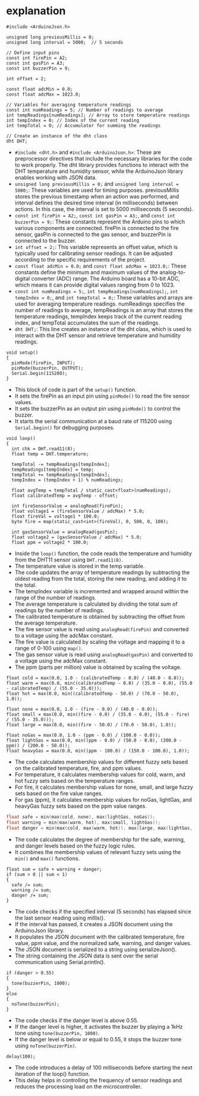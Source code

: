 # explanation 

```#include <dht.h>
#include <ArduinoJson.h>

unsigned long previousMillis = 0;
unsigned long interval = 5000;  // 5 seconds

// Define input pins
const int firePin = A2;
const int gasPin = A3;
const int buzzerPin = 9;

int offset = 2;

const float adcMin = 0.0;
const float adcMax = 1023.0;

// Variables for averaging temperature readings
const int numReadings = 5; // Number of readings to average
int tempReadings[numReadings]; // Array to store temperature readings
int tempIndex = 0; // Index of the current reading
int tempTotal = 0; // Accumulator for summing the readings

// Create an instance of the dht class
dht DHT;
```

- `#include <dht.h>` and `#include <ArduinoJson.h>`: These are preprocessor directives that include the necessary libraries for the code to work properly. The dht library provides functions to interact with the DHT temperature and humidity sensor, while the ArduinoJson library enables working with JSON data.
- `unsigned long previousMillis = 0;` and `unsigned long interval = 5000;`: These variables are used for timing purposes. previousMillis stores the previous timestamp when an action was performed, and interval defines the desired time interval (in milliseconds) between actions. In this case, the interval is set to 5000 milliseconds (5 seconds).
- `const int firePin = A2;`, `const int gasPin = A3;`, and `const int buzzerPin = 9;`: These constants represent the Arduino pins to which various components are connected. firePin is connected to the fire sensor, gasPin is connected to the gas sensor, and buzzerPin is connected to the buzzer.
- `int offset = 2;`: This variable represents an offset value, which is typically used for calibrating sensor readings. It can be adjusted according to the specific requirements of the project.
- `const float adcMin = 0.0;` and `const float adcMax = 1023.0;`: These constants define the minimum and maximum values of the analog-to-digital converter (ADC) range. The Arduino board has a 10-bit ADC, which means it can provide digital values ranging from 0 to 1023.
- `const int numReadings = 5;`, `int tempReadings[numReadings];`, `int tempIndex = 0;`, and `int tempTotal = 0;`: These variables and arrays are used for averaging temperature readings. numReadings specifies the number of readings to average, tempReadings is an array that stores the temperature readings, tempIndex keeps track of the current reading index, and tempTotal accumulates the sum of the readings.
- `dht DHT;`: This line creates an instance of the dht class, which is used to interact with the DHT sensor and retrieve temperature and humidity readings.

```
void setup()
{
  pinMode(firePin, INPUT);
  pinMode(buzzerPin, OUTPUT);
  Serial.begin(115200);
}
```

- This block of code is part of the `setup()` function.
- It sets the firePin as an input pin using `pinMode()` to read the fire sensor values.
- It sets the buzzerPin as an output pin using `pinMode()` to control the buzzer.
- It starts the serial communication at a baud rate of 115200 using `Serial.begin()` for debugging purposes.

```
void loop()
{
  int chk = DHT.read11(8);
  float temp = DHT.temperature;

  tempTotal -= tempReadings[tempIndex];
  tempReadings[tempIndex] = temp;
  tempTotal += tempReadings[tempIndex];
  tempIndex = (tempIndex + 1) % numReadings;

  float avgTemp = tempTotal / static_cast<float>(numReadings);
  float calibratedTemp = avgTemp - offset;

  int fireSensorValue = analogRead(firePin);
  float voltage1 = (fireSensorValue / adcMax) * 5.0;
  float fireVal = voltage1 * 100.0;
  byte fire = map(static_cast<int>(fireVal), 0, 500, 0, 100);

  int gasSensorValue = analogRead(gasPin);
  float voltage2 = (gasSensorValue / adcMax) * 5.0;
  float ppm = voltage2 * 100.0;
```

- Inside the `loop()` function, the code reads the temperature and humidity from the DHT11 sensor using `DHT.read11(8)`.
- The temperature value is stored in the temp variable.
- The code updates the array of temperature readings by subtracting the oldest reading from the total, storing the new reading, and adding it to the total.
- The tempIndex variable is incremented and wrapped around within the range of the number of readings.
- The average temperature is calculated by dividing the total sum of readings by the number of readings.
- The calibrated temperature is obtained by subtracting the offset from the average temperature.
- The fire sensor value is read using `analogRead(firePin)` and converted to a voltage using the adcMax constant.
- The fire value is calculated by scaling the voltage and mapping it to a range of 0-100 using `map()`.
- The gas sensor value is read using `analogRead(gasPin)` and converted to a voltage using the adcMax constant.
- The ppm (parts per million) value is obtained by scaling the voltage.

```
float cold = max(0.0, 1.0 - (calibratedTemp - 0.0) / (40.0 - 0.0));
float warm = max(0.0, min((calibratedTemp - 0.0) / (35.0 - 0.0), (55.0 - calibratedTemp) / (55.0 - 35.0)));
float hot = max(0.0, min((calibratedTemp - 50.0) / (70.0 - 50.0), 1.0));

float none = max(0.0, 1.0 - (fire - 0.0) / (40.0 - 0.0));
float small = max(0.0, min((fire - 0.0) / (35.0 - 0.0), (55.0 - fire) / (55.0 - 35.0)));
float large = max(0.0, min((fire - 50.0) / (70.0 - 50.0), 1.0));

float noGas = max(0.0, 1.0 - (ppm - 0.0) / (100.0 - 0.0));
float lightGas = max(0.0, min((ppm - 0.0) / (50.0 - 0.0), (200.0 - ppm)) / (200.0 - 50.0));
float heavyGas = max(0.0, min((ppm - 100.0) / (150.0 - 100.0), 1.0));
```

- The code calculates membership values for different fuzzy sets based on the calibrated temperature, fire, and ppm values.
- For temperature, it calculates membership values for cold, warm, and hot fuzzy sets based on the temperature ranges.
- For fire, it calculates membership values for none, small, and large fuzzy sets based on the fire value ranges.
- For gas (ppm), it calculates membership values for noGas, lightGas, and heavyGas fuzzy sets based on the ppm value ranges.

```cpp
float safe = min(max(cold, none), max(lightGas, noGas));
float warning = min(max(warm, hot), max(small, lightGas));
float danger = min(max(cold, max(warm, hot)), max(large, max(lightGas, heavyGas)));
```

- The code calculates the degree of membership for the safe, warning, and danger levels based on the fuzzy logic rules.
- It combines the membership values of relevant fuzzy sets using the `min()` and `max()` functions.

```
float sum = safe + warning + danger;
if (sum > 0 || sum < 1)
{
  safe /= sum;
  warning /= sum;
  danger /= sum;
}
```

- The code checks if the specified interval (5 seconds) has elapsed since the last sensor reading using millis().
- If the interval has passed, it creates a JSON document using the ArduinoJson library.
- It populates the JSON document with the calibrated temperature, fire value, ppm value, and the normalized safe, warning, and danger values.
- The JSON document is serialized to a string using serializeJson().
- The string containing the JSON data is sent over the serial communication using Serial.println().

```
if (danger > 0.55)
{
  tone(buzzerPin, 1000);
}
else
{
  noTone(buzzerPin);
}
```

- The code checks if the danger level is above 0.55.
- If the danger level is higher, it activates the buzzer by playing a 1kHz tone using `tone(buzzerPin, 1000)`.
- If the danger level is below or equal to 0.55, it stops the buzzer tone using `noTone(buzzerPin)`.

```
delay(100);
```

- The code introduces a delay of 100 milliseconds before starting the next iteration of the loop() function.
- This delay helps in controlling the frequency of sensor readings and reduces the processing load on the microcontroller.

